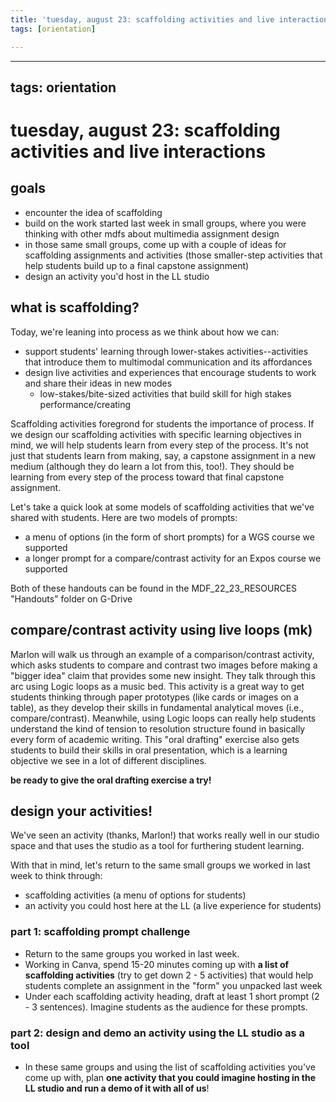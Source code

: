 ```yaml
---
title: 'tuesday, august 23: scaffolding activities and live interactions'
tags: [orientation]

---
```


---
tags: orientation
---

# tuesday, august 23: scaffolding activities and live interactions

## goals
* encounter the idea of scaffolding
* build on the work started last week in small groups, where you were thinking with other mdfs about multimedia assignment design
* in those same small groups, come up with a couple of ideas for scaffolding assignments and activities (those smaller-step activities that help students build up to a final capstone assignment)
* design an activity you'd host in the LL studio

## what is scaffolding?

Today, we're leaning into process as we think about how we can:
* support students' learning through lower-stakes activities--activities that introduce them to multimodal communication and its affordances
* design live activities and experiences that encourage students to work and share their ideas in new modes
    * low-stakes/bite-sized activities that build skill for high stakes performance/creating

Scaffolding activities foregrond for students the importance of process. If we design our scaffolding activities with specific learning objectives in mind, we will help students learn from every step of the process. It's not just that students learn from making, say, a capstone assignment in a new medium (although they do learn a lot from this, too!). They should be learning from every step of the process toward that final capstone assignment. 

Let's take a quick look at some models of scaffolding activities that we've shared with students. Here are two models of prompts:
* a menu of options (in the form of short prompts) for a WGS course we supported
* a longer prompt for a compare/contrast activity for an Expos course we supported

Both of these handouts can be found in the MDF_22_23_RESOURCES "Handouts" folder on G-Drive

## compare/contrast activity using live loops (mk)

Marlon will walk us through an example of a comparison/contrast activity, which asks students to compare and contrast two images before making a "bigger idea" claim that provides some new insight. They talk through this arc using Logic loops as a music bed. This activity is a great way to get students thinking through paper prototypes (like cards or images on a table), as they develop their skills in fundamental analytical moves (i.e., compare/contrast). Meanwhile, using Logic loops can really help students understand the kind of tension to resolution structure found in basically every form of academic writing. This "oral drafting" exercise also gets students to build their skills in oral presentation, which is a learning objective we see in a lot of different disciplines. 

**be ready to give the oral drafting exercise a try!** 

## design your activities!

We've seen an activity (thanks, Marlon!) that works really well in our studio space and that uses the studio as a tool for furthering student learning.

With that in mind, let's return to the same small groups we worked in last week to think through:
* scaffolding activities (a menu of options for students)
* an activity you could host here at the LL (a live experience for students)

### part 1: scaffolding prompt challenge 
* Return to the same groups you worked in last week.
* Working in Canva, spend 15-20 minutes coming up with **a list of scaffolding activities** (try to get down 2 - 5 activities) that would help students complete an assignment in the "form" you unpacked last week
* Under each scaffolding activity heading, draft at least 1 short prompt (2 - 3 sentences). Imagine students as the audience for these prompts.

### part 2: design and demo an activity using the LL studio as a tool
* In these same groups and using the list of scaffolding activities you've come up with, plan **one activity that you could imagine hosting in the LL studio and run a demo of it with all of us**!





